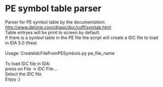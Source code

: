 # PE symbol table parser
Parser for PE symbol table by the documentation: http://www.delorie.com/djgpp/doc/coff/symtab.html<br> 
Table entryes will be print to screen by default.<br>
If there is a symbol table in the PE file the script will create a IDC file to load in IDA 5.0 (free)<br>
<br>
Usage: CreateIdcFileFromPESymbols.py pe_file_name<br>
<br>
To load IDC file in IDA:<br> 
press on File -> IDC File...<br>
Select the IDC file<br>
Enjoy :)
